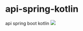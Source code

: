 # api-spring-kotlin
api spring boot kotlin
![](/.https://github.com/luizhenriquegithub/api-spring-kotlin)
